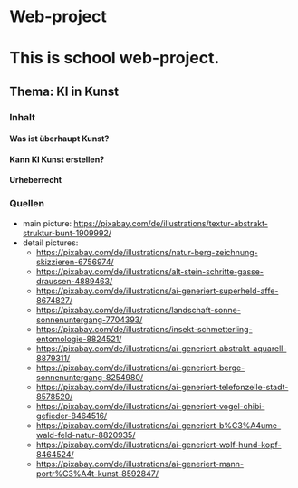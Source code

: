 # Web-project

# This is school web-project.

## Thema: KI in Kunst

### Inhalt

#### Was ist überhaupt Kunst?

#### Kann KI Kunst erstellen?

#### Urheberrecht

### Quellen
- main picture: https://pixabay.com/de/illustrations/textur-abstrakt-struktur-bunt-1909992/
- detail pictures: 
    - https://pixabay.com/de/illustrations/natur-berg-zeichnung-skizzieren-6756974/
    - https://pixabay.com/de/illustrations/alt-stein-schritte-gasse-draussen-4889463/
    - https://pixabay.com/de/illustrations/ai-generiert-superheld-affe-8674827/
    - https://pixabay.com/de/illustrations/landschaft-sonne-sonnenuntergang-7704393/
    - https://pixabay.com/de/illustrations/insekt-schmetterling-entomologie-8824521/
    - https://pixabay.com/de/illustrations/ai-generiert-abstrakt-aquarell-8879311/
    - https://pixabay.com/de/illustrations/ai-generiert-berge-sonnenuntergang-8254980/
    - https://pixabay.com/de/illustrations/ai-generiert-telefonzelle-stadt-8578520/
    - https://pixabay.com/de/illustrations/ai-generiert-vogel-chibi-gefieder-8464516/
    - https://pixabay.com/de/illustrations/ai-generiert-b%C3%A4ume-wald-feld-natur-8820935/
    - https://pixabay.com/de/illustrations/ai-generiert-wolf-hund-kopf-8464524/
    - https://pixabay.com/de/illustrations/ai-generiert-mann-portr%C3%A4t-kunst-8592847/


